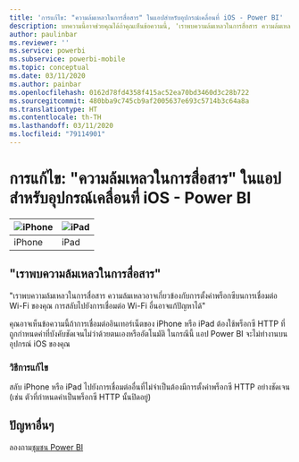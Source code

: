 ```yaml
---
title: 'การแก้ไข: "ความล้มเหลวในการสื่อสาร" ในแอปสำหรับอุปกรณ์เคลื่อนที่ iOS - Power BI'
description: บทความนี้อาจช่วยคุณได้ถ้าคุณเห็นข้อความนี้, 'เราพบความล้มเหลวในการสื่อสาร ความล้มเหลวอาจเกี่ยวข้องกับการตั้งค่าพร็อกซีบนการเชื่อมต่อ Wi-Fi ของคุณ'
author: paulinbar
ms.reviewer: ''
ms.service: powerbi
ms.subservice: powerbi-mobile
ms.topic: conceptual
ms.date: 03/11/2020
ms.author: painbar
ms.openlocfilehash: 0162d78fd4358f415ac52ea70bd3460d3c28b722
ms.sourcegitcommit: 480bba9c745cb9af2005637e693c5714b3c64a8a
ms.translationtype: HT
ms.contentlocale: th-TH
ms.lasthandoff: 03/11/2020
ms.locfileid: "79114901"
---
```

# <a name="fixing-communication-failures-in-ios-mobile-apps---power-bi"></a>การแก้ไข: "ความล้มเหลวในการสื่อสาร" ในแอปสำหรับอุปกรณ์เคลื่อนที่ iOS - Power BI

| ![iPhone](./media/mobile-known-issues-with-the-iphone-app/iphone-logo-50-px.png) | ![iPad](./media/mobile-known-issues-with-the-iphone-app/ipad-logo-50-px.png) |
|:--- |:--- |
| iPhone |iPad |

## <a name="we-encountered-communication-failures"></a>"เราพบความล้มเหลวในการสื่อสาร"
"เราพบความล้มเหลวในการสื่อสาร ความล้มเหลวอาจเกี่ยวข้องกับการตั้งค่าพร็อกซีบนการเชื่อมต่อ Wi-Fi ของคุณ การสลับไปยังการเชื่อมต่อ Wi-Fi อื่นอาจแก้ปัญหาได้"

คุณอาจเห็นข้อความนี้ถ้าการเชื่อมต่ออินเทอร์เน็ตของ iPhone หรือ iPad ต้องใช้พร็อกซี HTTP ที่ถูกกำหนดค่าที่บังคับชัดเจนไม่ว่าด้วยตนเองหรืออัตโนมัติ ในกรณีนี้ แอป Power BI จะไม่ทำงานบนอุปกรณ์ iOS ของคุณ

### <a name="workaround"></a>วิธีการแก้ไข
สลับ iPhone หรือ iPad ไปยังการเชื่อมต่ออื่นที่ไม่จำเป็นต้องมีการตั้งค่าพร็อกซี HTTP อย่างชัดเจน (เช่น ตัวที่กำหนดค่าเป็นพร็อกซี HTTP นั้นปิดอยู่)

## <a name="other-issues"></a>ปัญหาอื่นๆ
ลองถาม[ชุมชน Power BI](https://community.powerbi.com/)

